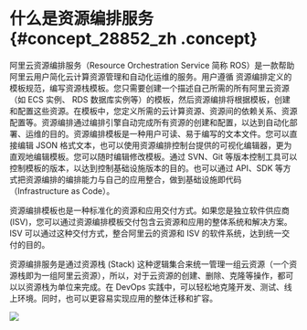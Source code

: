 # 什么是资源编排服务 {#concept_28852_zh .concept}

阿里云资源编排服务（Resource Orchestration Service 简称 ROS）是一款帮助阿里云用户简化云计算资源管理和自动化运维的服务。用户遵循 资源编排定义的模板规范，编写资源栈模板。您只需要创建一个描述自己所需的所有阿里云资源（如 ECS 实例、 RDS 数据库实例等）的模板，然后资源编排将根据模板，创建和配置这些资源。在模板中，您定义所需的云计算资源、资源间的依赖关系、资源配置等。资源编排通过编排引擎自动完成所有资源的创建和配置，以达到自动化部署、运维的目的。资源编排模板是一种用户可读、易于编写的文本文件。您可以直接编辑 JSON 格式文本，也可以使用资源编排控制台提供的可视化编辑器，更为直观地编辑模板。您可以随时编辑修改模板。通过 SVN、Git 等版本控制工具可以控制模板的版本，以达到控制基础设施版本的目的。也可以通过 API、SDK 等方式把资源编排的编排能力与自己的应用整合，做到基础设施即代码（Infrastructure as Code）。

资源编排模板也是一种标准化的资源和应用交付方式。如果您是独立软件供应商 \(ISV\)，您可以通过资源编排模板交付包含云资源和应用的整体系统和解决方案。ISV 可以通过这种交付方式，整合阿里云的资源和 ISV 的软件系统，达到统一交付的目的。

资源编排服务是通过资源栈 \(Stack\) 这种逻辑集合来统一管理一组云资源（一个资源栈即为一组阿里云资源），所以，对于云资源的创建、删除、克隆等操作，都可以以资源栈为单位来完成。在 DevOps 实践中，可以轻松地克隆开发、测试、线上环境。同时，也可以更容易实现应用的整体迁移和扩容。

![](http://static-aliyun-doc.oss-cn-hangzhou.aliyuncs.com/assets/img/23163/156593185944675_zh-CN.png)

